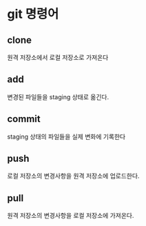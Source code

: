 # git 명령어

## clone

원격 저장소에서 로컬 저장소로 가져온다

## add

변경된 파일들을 staging 상태로 옮긴다.

## commit

staging 상태의 파일들을 실제 변화에 기록한다

## push

로컬 저장소의 변경사항을 원격 저장소에 업로드한다.

## pull

원격 저장소의 변경사항을 로컬 저장소에 가져온다.
